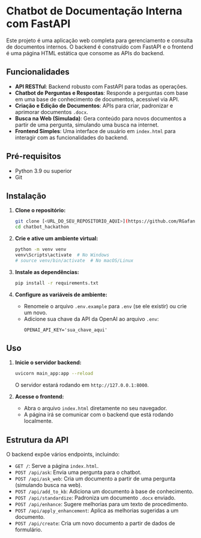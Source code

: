 # Chatbot de Documentação Interna com FastAPI

Este projeto é uma aplicação web completa para gerenciamento e consulta de documentos internos. O backend é construído com FastAPI e o frontend é uma página HTML estática que consome as APIs do backend.

## Funcionalidades

- **API RESTful**: Backend robusto com FastAPI para todas as operações.
- **Chatbot de Perguntas e Respostas**: Responde a perguntas com base em uma base de conhecimento de documentos, acessível via API.
- **Criação e Edição de Documentos**: APIs para criar, padronizar e aprimorar documentos `.docx`.
- **Busca na Web (Simulada)**: Gera conteúdo para novos documentos a partir de uma pergunta, simulando uma busca na internet.
- **Frontend Simples**: Uma interface de usuário em `index.html` para interagir com as funcionalidades do backend.

## Pré-requisitos

- Python 3.9 ou superior
- Git

## Instalação

1. **Clone o repositório:**
   ```bash
   git clone [<URL_DO_SEU_REPOSITORIO_AQUI>](https://github.com/RGafanha/chatbot.git)
   cd chatbot_hackathon
   ```

2. **Crie e ative um ambiente virtual:**
   ```bash
   python -m venv venv
   venv\Scripts\activate  # No Windows
   # source venv/bin/activate  # No macOS/Linux
   ```

3. **Instale as dependências:**
   ```bash
   pip install -r requirements.txt
   ```

4. **Configure as variáveis de ambiente:**
   - Renomeie o arquivo `.env.example` para `.env` (se ele existir) ou crie um novo.
   - Adicione sua chave da API da OpenAI ao arquivo `.env`:
     ```
     OPENAI_API_KEY='sua_chave_aqui'
     ```

## Uso

1. **Inicie o servidor backend:**
   ```bash
   uvicorn main_app:app --reload
   ```
   O servidor estará rodando em `http://127.0.0.1:8000`.

2. **Acesse o frontend:**
   - Abra o arquivo `index.html` diretamente no seu navegador.
   - A página irá se comunicar com o backend que está rodando localmente.

## Estrutura da API

O backend expõe vários endpoints, incluindo:

- `GET /`: Serve a página `index.html`.
- `POST /api/ask`: Envia uma pergunta para o chatbot.
- `POST /api/ask_web`: Cria um documento a partir de uma pergunta (simulando busca na web).
- `POST /api/add_to_kb`: Adiciona um documento à base de conhecimento.
- `POST /api/standardize`: Padroniza um documento `.docx` enviado.
- `POST /api/enhance`: Sugere melhorias para um texto de procedimento.
- `POST /api/apply_enhancement`: Aplica as melhorias sugeridas a um documento.
- `POST /api/create`: Cria um novo documento a partir de dados de formulário.
